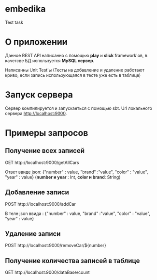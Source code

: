 # embedika
Test task

 О приложении
===================
Данное REST API написанно с помощью **play** и **slick** framework'ов, в качетсве БД используется **MySQL сервер**.

Написанны Unit Test'ы (Тесты на добавление и удаление работают криво, если запись использующаяся в тесте уже есть в таблице)

 Запуск сервера
==================
Сервер компилируется и запускаеться с помощью sbt. Url локального сервера <http://localhost:9000>.

 Примеры запросов 
=====================
 Получение всех записей
--------------------------
GET http://localhost:9000/getAllCars

Ответ ввиде json: {"number" : value, "brand"  :"value", "color" : "value", "year" : value} (**number и year** : Int, **color и brand**: String)

 Добавление записи
-----------------------
POST http://localhost:9000/addCar

В теле json ввида : {"number" : value, "brand"  :"value", "color" : "value", "year" : value}

Удаление записи
-----------------------
POST http://localhost:9000/removeCar/${number}

 Получение количества записей в таблице
------------------------------------------
GET http://localhost:9000/dataBase/count
